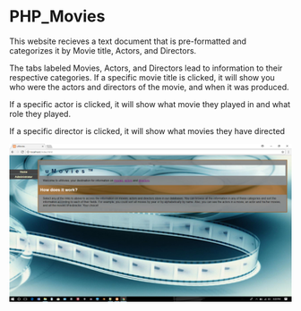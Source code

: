 # PHP_Movies
This website recieves a text document that is pre-formatted and categorizes it by Movie title, Actors, and Directors.

<p> The tabs labeled Movies, Actors, and Directors lead to information to their respective categories. If a specific movie title is clicked, it will show you who were the actors and directors of the movie, and when it was produced. </p>


<p>If a specific actor is clicked, it will show what movie they played in and what role they played.</p>
<p> If a specific director is clicked, it will show what movies they have directed</p>


![alt text](https://raw.githubusercontent.com/TyreKing/PHP_Movies/master/home.png)


